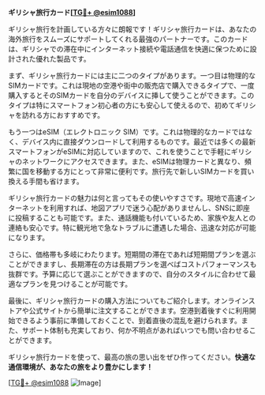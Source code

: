 **ギリシャ旅行カード[[TG💪+ @esim1088](https://t.me/s/esim1088)]**

ギリシャ旅行を計画している方々に朗報です！ギリシャ旅行カードは、あなたの海外旅行をスムーズにサポートしてくれる最強のパートナーです。このカードは、ギリシャでの滞在中にインターネット接続や電話通信を快適に保つために設計された優れた製品です。

まず、ギリシャ旅行カードには主に二つのタイプがあります。一つ目は物理的なSIMカードです。これは現地の空港や街中の販売店で購入できるタイプで、一度購入するとそのSIMカードを自分のデバイスに挿して使うことができます。このタイプは特にスマートフォン初心者の方にも安心して使えるので、初めてギリシャを訪れる方におすすめです。

もう一つはeSIM（エレクトロニック SIM）です。これは物理的なカードではなく、デバイス内に直接ダウンロードして利用するものです。最近では多くの最新スマートフォンがeSIMに対応していますので、これを使うことで手軽にギリシャのネットワークにアクセスできます。また、eSIMは物理カードと異なり、頻繁に国を移動する方にとって非常に便利です。旅行先で新しいSIMカードを買い換える手間も省けます。

ギリシャ旅行カードの魅力は何と言ってもその使いやすさです。現地で高速インターネットを利用すれば、地図アプリで迷う心配がありませんし、SNSに即座に投稿することも可能です。また、通話機能も付いているため、家族や友人との連絡も安心です。特に観光地で急なトラブルに遭遇した場合、迅速な対応が可能になります。

さらに、価格帯も多岐にわたります。短期間の滞在であれば短期間プランを選ぶことができますし、長期滞在の方は長期プランを選べばコストパフォーマンスも抜群です。予算に応じて選ぶことができますので、自分のスタイルに合わせて最適なプランを見つけることが可能です。

最後に、ギリシャ旅行カードの購入方法についてもご紹介します。オンラインストアや公式サイトから簡単に注文することができます。空港到着後すぐに利用開始できるよう事前に準備しておくことで、到着直後の混乱を避けられます。また、サポート体制も充実しており、何か不明点があればいつでも問い合わせることができます。

ギリシャ旅行カードを使って、最高の旅の思い出をぜひ作ってください。**快適な通信環境が、あなたの旅をより豊かにします！**

[[TG💪+ @esim1088](https://t.me/s/esim1088) ![Image](https://i.postimg.cc/Y0z9fWf4/image.png)]